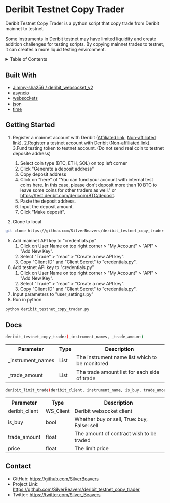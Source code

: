 # Deribit Testnet Copy Trader
 
<p>Deribit Testnet Copy Trader is a python script that copy trade from Deribit mainnet to testnet.</p>
<p>Some instruments in Deribit testnet may have limited liquidity and create addition challenges for testing scripts. By copying mainnet trades to testnet, it can creates a more liquid testing environment.</p>


<!-- TABLE OF CONTENTS -->
<details>
  <summary>Table of Contents</summary>
  <ol>
    <li><a href="#built-with">Built With</a></li>
    <li><a href="#getting-started">Getting Started</a></li>
    <li>
      <a href="#docs">Docs</a>
    </li>
    <li><a href="#contact">Contact</a></li>
  </ol>
</details>

## Built With
- <a href="https://github.com/Jimmy-sha256/deribit_websocket_v2">Jimmy-sha256 / deribit_websocket_v2</a>
- <a href="https://docs.python.org/3/library/asyncio.html">asyncio</a>
- <a href="https://websockets.readthedocs.io/en/stable/index.html">websockets</a>
- <a href="https://docs.python.org/3/library/json.html">json</a>
- <a href="https://docs.python.org/3/library/time.html">time</a>

## Getting Started
1. Register a mainnet account with Deribit (<a href="https://www.deribit.com/?reg=16509.3813">Affiliated link</a>, 
<a href="https://www.deribit.com/register">Non-affiliated link</a>).
2.Register a testnet account with Deribit (<a href="https://test.deribit.com/register">Non-affiliated link</a>).
3.Fund testing token to testnet account. (Do not send real coin to testnet deposite address)
    1. Select coin type (BTC, ETH, SOL) on top left corner
    2. Click "Generate a deposit address"
    3. Copy deposit address
    4. Click on "here" of "You can fund your account with internal test coins here. In this case, please don't deposit more than 10 BTC to leave some coins for other traders as well." or <a href="https://test.deribit.com/dericoin/BTC/deposit">https://test.deribit.com/dericoin/BTC/deposit</a>.
    5. Paste the deposit address.
    6. Input the deposit amount.
    7. Click "Make deposit".

4.  Clone to local

```sh
git clone https://github.com/SilverBeavers/deribit_testnet_copy_trader
```

5. Add mainnet API key to "credentials.py"
    1. Click on User Name on top right corner > "My Account" > "API" > "Add New Key".
    2. Select "Trade" > "read" > "Create a new API key".
    3. Copy "Client ID" and "Client Secret" to "credentials.py".
6. Add testnet API key to "credentials.py"
    1. Click on User Name on top right corner > "My Account" > "API" > "Add New Key".
    2. Select "Trade" > "read" > "Create a new API key".
    3. Copy "Client ID" and "Client Secret" to "credentials.py".
7. Input parameters to "user_settings.py"
8.  Run in python

```sh
python deribit_testnet_copy_trader.py
```

## Docs
```sh
deribit_testnet_copy_trader(_instrument_names, _trade_amount)
```
<table>
  <tr>
    <th>Parameter</th>
    <th>Type</th>
    <th>Description</th>
  </tr>
  <tr>
    <td>_instrument_names</td>
    <td>List</td>
    <td>The instrument name list which to be monitored</td>
  </tr>
  <tr>
    <td>_trade_amount</td>
    <td>List</td>
    <td>The trade amount list for each side of trade</td>
  </tr>
</table>

```sh
deribit_limit_trade(deribit_client, instrument_name, is_buy, trade_amount, price)
```

<table>
  <tr>
    <th>Parameter</th>
    <th>Type</th>
    <th>Description</th>
  </tr>
  <tr>
    <td>deribit_client</td>
    <td>WS_Client</td>
    <td>Deribit websocket client</td>
  </tr>
  <tr>
    <td>is_buy</td>
    <td>bool</td>
    <td>Whether buy or sell, True: buy, False: sell</td>
  </tr>
  <tr>
    <td>trade_amount</td>
    <td>float</td>
    <td>The amount of contract wish to be traded</td>
  </tr>  
  <tr>
    <td>price</td>
    <td>float</td>
    <td>The limit price</td>
  </tr>

</table>

## Contact

- GitHub:  <a href="https://github.com/SilverBeavers">https://github.com/SilverBeavers</a>
- Project Link: <a href="https://github.com/SilverBeavers/deribit_testnet_copy_trader">https://github.com/SilverBeavers/deribit_testnet_copy_trader</a>
- Twitter:  <a href="https://twitter.com/Silver_Beavers">https://twitter.com/Silver_Beavers</a>


